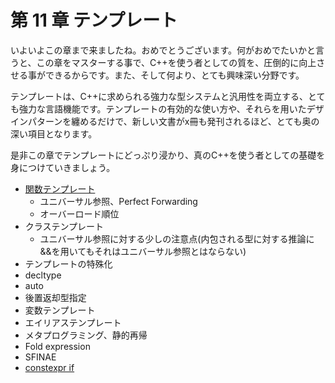 # 第 11 章 テンプレート

いよいよこの章まで来ましたね。おめでとうございます。何がおめでたいかと言うと、この章をマスターする事で、C++を使う者としての質を、圧倒的に向上させる事ができるからです。また、そして何より、とても興味深い分野です。

テンプレートは、C++に求められる強力な型システムと汎用性を両立する、とても強力な言語機能です。テンプレートの有効的な使い方や、それらを用いたデザインパターンを纏めるだけで、新しい文書がx冊も発刊されるほど、とても奥の深い項目となります。

是非この章でテンプレートにどっぷり浸かり、真のC++を使う者としての基礎を身につけていきましょう。

* [関数テンプレート](/Chap11/111-関数テンプレート.md)
    * ユニバーサル参照、Perfect Forwarding
    * オーバーロード順位
* クラステンプレート
    * ユニバーサル参照に対する少しの注意点(内包される型に対する推論に&&を用いてもそれはユニバーサル参照とはならない)
* テンプレートの特殊化
* decltype
* auto
* 後置返却型指定
* 変数テンプレート
* エイリアステンプレート
* メタプログラミング、静的再帰
* Fold expression
* SFINAE
* [constexpr if](/Chap11/11x-constexpr-if.md)